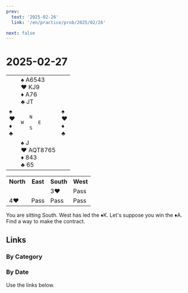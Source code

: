 ```yaml
---
prev:
  text: '2025-02-26'
  link: '/en/practice/prob/2025/02/26'

next: false
---
```


# 2025-02-27

<table class="deal">
	<tr>
		<td></td>
		<td>♠ A6543<br>♥ KJ9<br>♦ A76<br>♣ JT</td>
		<td></td>
	</tr>
	<tr>
		<td>♠ <br>♥ <br>♦ <br>♣ </td>
		<td><pre>   N<br>W     E<br>   S</pre></td>
		<td>♠ <br>♥ <br>♦ <br>♣ </td>
	</tr>
	<tr>
		<td></td>
		<td>♠ J<br>♥ AQT8765<br>♦ 843<br>♣ 65</td>
		<td></td>
	</tr>
</table>

<table class="auction">
	<tr>
		<th>North</th>
		<th>East</th>
		<th>South</th>
		<th>West</th>
	</tr>
	<tr>
		<td></td>
		<td></td>
		<td>3♥</td>
		<td>Pass</td>
	</tr>
	<tr>
		<td>4♥</td>
		<td>Pass</td>
		<td>Pass</td>
		<td>Pass</td>
	</tr>
</table>

You are sitting South. West has led the ♦K. Let's suppose you win the ♦A. Find a way to make the contract.

## Links

[<Badge type="tip" text="Check Solution"/>](/en/learning/prob/2025/02/27)

### By Category

[<Badge type="tip" text="<--"/>](/en/practice/prob/2025/02/24)
[<Badge type="tip" text="Calendar"/>](/en/practice/calendar/2025/02)
[<Badge type="info" text="-->"/>](/en/practice/prob/2025/02/27#links)

### By Date

Use the links below.